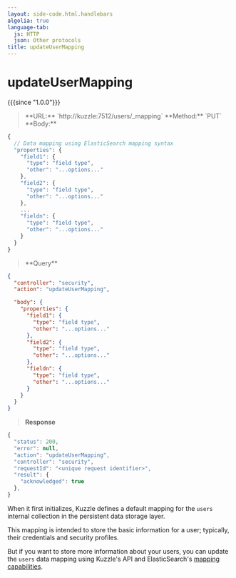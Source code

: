 ```yaml
---
layout: side-code.html.handlebars
algolia: true
language-tab:
  js: HTTP
  json: Other protocols
title: updateUserMapping
---
```



# updateUserMapping

{{{since "1.0.0"}}}



<blockquote class="js">
<p>
**URL:** `http://kuzzle:7512/users/_mapping`  
**Method:** `PUT`  
**Body:**
</p>
</blockquote>


```js
{
  // Data mapping using ElasticSearch mapping syntax
  "properties": {
    "field1": {
      "type": "field type",
      "other": "...options..."
    },
    "field2": {
      "type": "field type",
      "other": "...options..."
    },
    ...
    "fieldn": {
      "type": "field type",
      "other": "...options..."
    }
  }
}
```

<blockquote class="json">
<p>
**Query**
</p>
</blockquote>

```json
{
  "controller": "security",
  "action": "updateUserMapping",

  "body": {
    "properties": {
      "field1": {
        "type": "field type",
        "other": "...options..."
      },
      "field2": {
        "type": "field type",
        "other": "...options..."
      },
      "fieldn": {
        "type": "field type",
        "other": "...options..."
      }
    }
  }
}
```

>**Response**

```javascript
{
  "status": 200,                     
  "error": null,                     
  "action": "updateUserMapping",
  "controller": "security",
  "requestId": "<unique request identifier>",
  "result": {
    "acknowledged": true
  },
}
```

When it first initializes, Kuzzle defines a default mapping for the `users` internal collection in the persistent data storage layer.

This mapping is intended to store the basic information for a user; typically, their credentials and security profiles.

But if you want to store more information about your users, you can update the `users` data mapping using Kuzzle's API and
ElasticSearch's [mapping capabilities](https://www.elastic.co/guide/en/elasticsearch/reference/5.x/mapping.html).
